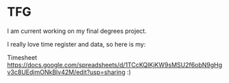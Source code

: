 # TFG   
I am current working on my final degrees project. 

I really love time register and data, so here is my: 

Timesheet https://docs.google.com/spreadsheets/d/1TCcKQIKjKW9sMSU2f6obN9gHgv3c8UEdjmONkBlv42M/edit?usp=sharing :)
